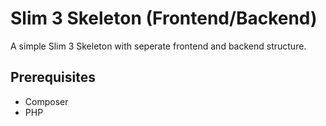 Slim 3 Skeleton (Frontend/Backend)
=================

A simple Slim 3 Skeleton with seperate frontend and backend structure.

## Prerequisites
* Composer
* PHP
